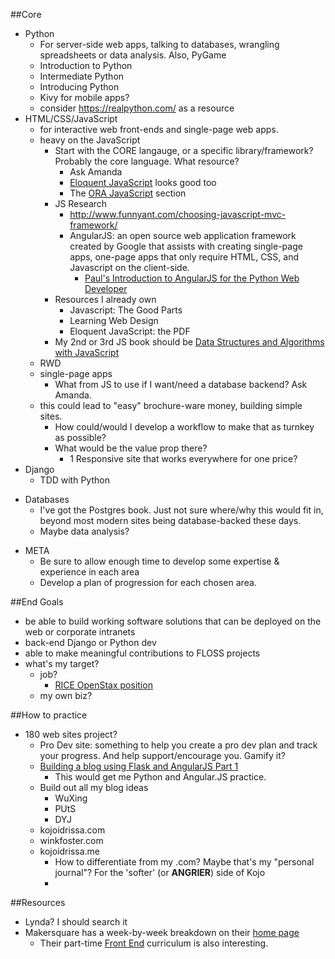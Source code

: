 ##Core
-  Python
    -  For server-side web apps, talking to databases, wrangling spreadsheets or data analysis. Also, PyGame
    -  Introduction to Python
    -  Intermediate Python
    -  Introducing Python
    -  Kivy for mobile apps?
    -  consider https://realpython.com/ as a resource
-  HTML/CSS/JavaScript
    +  for interactive web front-ends and single-page web apps.
    -  heavy on the JavaScript
        +  Start with the CORE langauge, or a specific library/framework? Probably the core language. What resource?
            *  Ask Amanda
            *  [Eloquent JavaScript](http://eloquentjavascript.net) looks good too
            *  The [ORA JavaScript](http://shop.oreilly.com/category/browse-subjects/programming/javascript.do) section
        +  JS Research
            *  http://www.funnyant.com/choosing-javascript-mvc-framework/
            +  AngularJS: an open source web application framework created by Google that assists with creating single-page apps, one-page apps that only require HTML, CSS, and Javascript on the client-side.
                *  [Paul's Introduction to AngularJS for the Python Web Developer](http://pyvideo.org/video/3157/an-introduction-to-angularjs-for-the-python-web-d)
        +  Resources I already own
            *  Javascript: The Good Parts
            *  Learning Web Design
            *  Eloquent JavaScript: the PDF
        +  My 2nd or 3rd JS book should be [Data Structures and Algorithms with JavaScript](http://shop.oreilly.com/product/0636920029557.do)
    -  RWD
    -  single-page apps
        +  What from JS to use if I want/need a database backend? Ask Amanda.
    -  this could lead to "easy" brochure-ware money, building simple sites. 
        -  How could/would I develop a workflow to make that as turnkey as possible?
        -  What would be the value prop there?
            +  1 Responsive site that works everywhere for one price?
-  Django
    +  TDD with Python
+  Databases
    *  I've got the Postgres book. Just not sure where/why this would fit in, beyond most modern sites being database-backed these days.
    *  Maybe data analysis?
*  META
    -  Be sure to allow enough time to develop some expertise & experience in each area
    -  Develop a plan of progression for each chosen area.

##End Goals
-  be able to build working software solutions that can be deployed on the web or corporate intranets
-  back-end Django or Python dev
-  able to make meaningful contributions to FLOSS projects
-  what's my target?
    -  job?
        +  [RICE OpenStax position](jobs.rice.edu/applicants/Central?quickFind=54509)
    -  my own biz?

##How to practice
- 180 web sites project?
    -  Pro Dev site: something to help you create a pro dev plan and track your progress. And help support/encourage you. Gamify it?
    -  [Building a blog using Flask and AngularJS Part 1](http://blog.john.mayonvolcanosoftware.com/building-a-blog-using-flask-and-angularjs-part-1/?utm_source=Python+Weekly+Newsletter&utm_campaign=7c725cb02d-Python_Weekly_Issue_154_August_28_2014&utm_medium=email&utm_term=0_9e26887fc5-7c725cb02d-312680573)
        +  This would get me Python and Angular.JS practice.
    -  Build out all my  blog ideas
        +  WuXing
        +  PUtS
        +  DYJ
    -  kojoidrissa.com
    -  winkfoster.com
    -  kojoidrissa.me
        +  How to differentiate from my .com? Maybe that's my "personal journal"? For the 'softer' (or **ANGRIER**) side of Kojo
        +  

##Resources
-  Lynda? I should search it
-  Makersquare has a week-by-week breakdown on their [home page](http://www.makersquare.com/)
    +  Their part-time [Front End](http://www.makersquare.com/part-time) curriculum is also interesting.